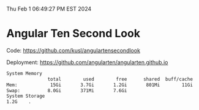 Thu Feb  1 06:49:27 PM EST 2024

# Angular Ten Second Look

Code: https://github.com/kusl/angulartensecondlook

Deployment: https://github.com/angularten/angularten.github.io

```bash
System Memory
               total        used        free      shared  buff/cache   available
Mem:            15Gi       3.7Gi       1.2Gi       801Mi        11Gi        11Gi
Swap:          8.0Gi       371Mi       7.6Gi
System Storage
1.2G	.
